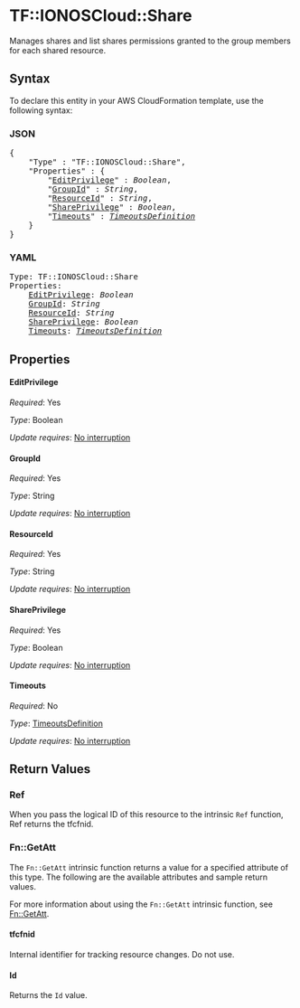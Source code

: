 # TF::IONOSCloud::Share

Manages shares and list shares permissions granted to the group members for each shared resource.

## Syntax

To declare this entity in your AWS CloudFormation template, use the following syntax:

### JSON

<pre>
{
    "Type" : "TF::IONOSCloud::Share",
    "Properties" : {
        "<a href="#editprivilege" title="EditPrivilege">EditPrivilege</a>" : <i>Boolean</i>,
        "<a href="#groupid" title="GroupId">GroupId</a>" : <i>String</i>,
        "<a href="#resourceid" title="ResourceId">ResourceId</a>" : <i>String</i>,
        "<a href="#shareprivilege" title="SharePrivilege">SharePrivilege</a>" : <i>Boolean</i>,
        "<a href="#timeouts" title="Timeouts">Timeouts</a>" : <i><a href="timeoutsdefinition.md">TimeoutsDefinition</a></i>
    }
}
</pre>

### YAML

<pre>
Type: TF::IONOSCloud::Share
Properties:
    <a href="#editprivilege" title="EditPrivilege">EditPrivilege</a>: <i>Boolean</i>
    <a href="#groupid" title="GroupId">GroupId</a>: <i>String</i>
    <a href="#resourceid" title="ResourceId">ResourceId</a>: <i>String</i>
    <a href="#shareprivilege" title="SharePrivilege">SharePrivilege</a>: <i>Boolean</i>
    <a href="#timeouts" title="Timeouts">Timeouts</a>: <i><a href="timeoutsdefinition.md">TimeoutsDefinition</a></i>
</pre>

## Properties

#### EditPrivilege

_Required_: Yes

_Type_: Boolean

_Update requires_: [No interruption](https://docs.aws.amazon.com/AWSCloudFormation/latest/UserGuide/using-cfn-updating-stacks-update-behaviors.html#update-no-interrupt)

#### GroupId

_Required_: Yes

_Type_: String

_Update requires_: [No interruption](https://docs.aws.amazon.com/AWSCloudFormation/latest/UserGuide/using-cfn-updating-stacks-update-behaviors.html#update-no-interrupt)

#### ResourceId

_Required_: Yes

_Type_: String

_Update requires_: [No interruption](https://docs.aws.amazon.com/AWSCloudFormation/latest/UserGuide/using-cfn-updating-stacks-update-behaviors.html#update-no-interrupt)

#### SharePrivilege

_Required_: Yes

_Type_: Boolean

_Update requires_: [No interruption](https://docs.aws.amazon.com/AWSCloudFormation/latest/UserGuide/using-cfn-updating-stacks-update-behaviors.html#update-no-interrupt)

#### Timeouts

_Required_: No

_Type_: <a href="timeoutsdefinition.md">TimeoutsDefinition</a>

_Update requires_: [No interruption](https://docs.aws.amazon.com/AWSCloudFormation/latest/UserGuide/using-cfn-updating-stacks-update-behaviors.html#update-no-interrupt)

## Return Values

### Ref

When you pass the logical ID of this resource to the intrinsic `Ref` function, Ref returns the tfcfnid.

### Fn::GetAtt

The `Fn::GetAtt` intrinsic function returns a value for a specified attribute of this type. The following are the available attributes and sample return values.

For more information about using the `Fn::GetAtt` intrinsic function, see [Fn::GetAtt](https://docs.aws.amazon.com/AWSCloudFormation/latest/UserGuide/intrinsic-function-reference-getatt.html).

#### tfcfnid

Internal identifier for tracking resource changes. Do not use.

#### Id

Returns the <code>Id</code> value.


